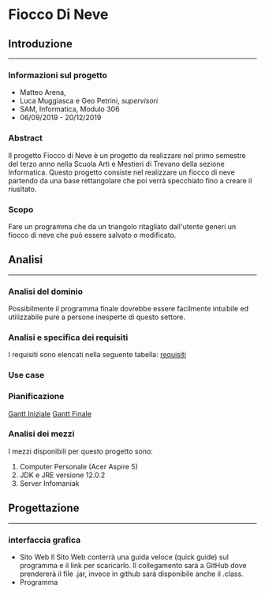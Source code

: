 # Fiocco Di Neve
## Introduzione
---
### Informazioni sul progetto
- Matteo Arena, 
- Luca Muggiasca e Geo Petrini, <i>supervisori</i>
- SAM, Informatica, Modulo 306
- 06/09/2019 - 20/12/2019
### Abstract
Il progetto Fiocco di Neve è un progetto da realizzare nel primo semestre del terzo anno nella Scuola Arti e Mestieri di Trevano della sezione Informatica. Questo progetto consiste nel realizzare un fiocco di neve partendo da una base rettangolare che poi verrà specchiato fino a creare il riusltato.
### Scopo
Fare un programma che da un triangolo ritagliato dall'utente generi un fiocco di neve che può essere salvato o modificato.


## Analisi
---
### Analisi del dominio
Possibilmente il programma finale dovrebbe essere facilmente intuibile ed utilizzabile pure a persone inesperte di questo settore.
### Analisi e specifica dei requisiti
I requisiti sono elencati nella seguente tabella: 
[requisiti](requisiti.md)
### Use case
### Pianificazione
[Gantt Iniziale](FioccoIniziale.pdf)
[Gantt Finale](FioccoAggiornato.pdf)
### Analisi dei mezzi
I mezzi disponibili per questo progetto sono:
<br>
1. Computer Personale (Acer Aspire 5)
2. JDK e JRE versione 12.0.2
3. Server Infomaniak
## Progettazione
---
### interfaccia grafica 
- Sito Web
    Il Sito Web conterrà una guida veloce (quick guide) sul programma e il link per scaricarlo. Il collegamento sarà a GitHub dove prendererà il file .jar, invece in github sarà disponibile anche il .class.       
- Programma

